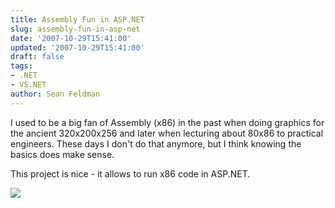 ```yaml
---
title: Assembly Fun in ASP.NET
slug: assembly-fun-in-asp-net
date: '2007-10-29T15:41:00'
updated: '2007-10-29T15:41:00'
draft: false
tags:
- .NET
- VS.NET
author: Sean Feldman
---
```



I used to be a big fan of Assembly (x86) in the past when doing graphics for the ancient 320x200x256 and later when lecturing about 80x86 to practical engineers. These days I don't do that anymore, but I think knowing the basics does make sense.

This project is nice - it allows to run x86 code in ASP.NET.

[![](http://www.viksoe.dk/code/screenshots/asmil.gif)](http://www.viksoe.dk/code/asmil.htm "http://www.viksoe.dk/code/asmil.htm")


